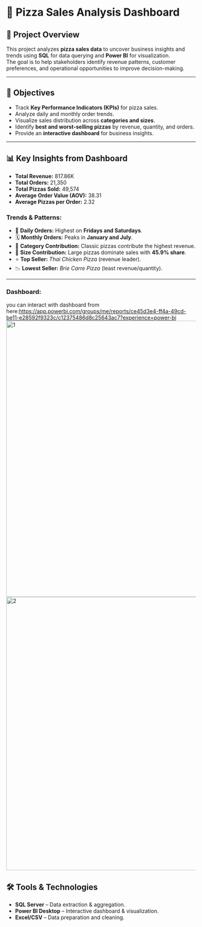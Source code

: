 # 🍕 Pizza Sales Analysis Dashboard

## 📌 Project Overview
This project analyzes **pizza sales data** to uncover business insights and trends using **SQL** for data querying and **Power BI** for visualization.  
The goal is to help stakeholders identify revenue patterns, customer preferences, and operational opportunities to improve decision-making.

---

## 🎯 Objectives
- Track **Key Performance Indicators (KPIs)** for pizza sales.
- Analyze daily and monthly order trends.
- Visualize sales distribution across **categories and sizes**.
- Identify **best and worst-selling pizzas** by revenue, quantity, and orders.
- Provide an **interactive dashboard** for business insights.

---

## 📊 Key Insights from Dashboard
- **Total Revenue:** 817.86K  
- **Total Orders:** 21,350  
- **Total Pizzas Sold:** 49,574  
- **Average Order Value (AOV):** 38.31  
- **Average Pizzas per Order:** 2.32  

### Trends & Patterns:
- 📅 **Daily Orders:** Highest on **Fridays and Saturdays**.  
- 🗓️ **Monthly Orders:** Peaks in **January and July**.  
- 🍕 **Category Contribution:** Classic pizzas contribute the highest revenue.  
- 📏 **Size Contribution:** Large pizzas dominate sales with **45.9% share**.  
- ⭐ **Top Seller:** *Thai Chicken Pizza* (revenue leader).  
- 📉 **Lowest Seller:** *Brie Carre Pizza* (least revenue/quantity).  

---
### Dashboard:
you can interact with dashboard from here:https://app.powerbi.com/groups/me/reports/ce45d3e4-ff4a-49cd-be11-e28592f9323c/c12375486d8c25643ac7?experience=power-bi
<img width="1316" height="732" alt="1" src="https://github.com/user-attachments/assets/26c85ae7-74d1-412e-9bf7-54a84abb79cf" />
<img width="1318" height="725" alt="2" src="https://github.com/user-attachments/assets/50d1e403-0391-4718-8fa4-fcc38d9368e3" />


## 🛠️ Tools & Technologies
- **SQL Server** – Data extraction & aggregation.  
- **Power BI Desktop** – Interactive dashboard & visualization.  
- **Excel/CSV** – Data preparation and cleaning.  
